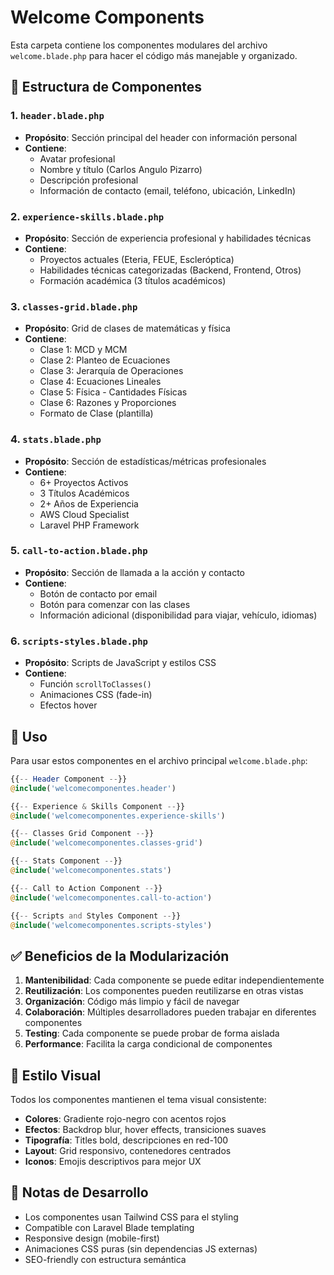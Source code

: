 # Welcome Components

Esta carpeta contiene los componentes modulares del archivo `welcome.blade.php` para hacer el código más manejable y organizado.

## 📁 Estructura de Componentes

### 1. `header.blade.php`
- **Propósito**: Sección principal del header con información personal
- **Contiene**:
  - Avatar profesional
  - Nombre y título (Carlos Angulo Pizarro)
  - Descripción profesional
  - Información de contacto (email, teléfono, ubicación, LinkedIn)

### 2. `experience-skills.blade.php`
- **Propósito**: Sección de experiencia profesional y habilidades técnicas
- **Contiene**:
  - Proyectos actuales (Eteria, FEUE, Escleróptica)
  - Habilidades técnicas categorizadas (Backend, Frontend, Otros)
  - Formación académica (3 títulos académicos)

### 3. `classes-grid.blade.php`
- **Propósito**: Grid de clases de matemáticas y física
- **Contiene**:
  - Clase 1: MCD y MCM
  - Clase 2: Planteo de Ecuaciones
  - Clase 3: Jerarquía de Operaciones
  - Clase 4: Ecuaciones Lineales
  - Clase 5: Física - Cantidades Físicas
  - Clase 6: Razones y Proporciones
  - Formato de Clase (plantilla)

### 4. `stats.blade.php`
- **Propósito**: Sección de estadísticas/métricas profesionales
- **Contiene**:
  - 6+ Proyectos Activos
  - 3 Títulos Académicos
  - 2+ Años de Experiencia
  - AWS Cloud Specialist
  - Laravel PHP Framework

### 5. `call-to-action.blade.php`
- **Propósito**: Sección de llamada a la acción y contacto
- **Contiene**:
  - Botón de contacto por email
  - Botón para comenzar con las clases
  - Información adicional (disponibilidad para viajar, vehículo, idiomas)

### 6. `scripts-styles.blade.php`
- **Propósito**: Scripts de JavaScript y estilos CSS
- **Contiene**:
  - Función `scrollToClasses()`
  - Animaciones CSS (fade-in)
  - Efectos hover

## 🔧 Uso

Para usar estos componentes en el archivo principal `welcome.blade.php`:

```php
{{-- Header Component --}}
@include('welcomecomponentes.header')

{{-- Experience & Skills Component --}}
@include('welcomecomponentes.experience-skills')

{{-- Classes Grid Component --}}
@include('welcomecomponentes.classes-grid')

{{-- Stats Component --}}
@include('welcomecomponentes.stats')

{{-- Call to Action Component --}}
@include('welcomecomponentes.call-to-action')

{{-- Scripts and Styles Component --}}
@include('welcomecomponentes.scripts-styles')
```

## ✅ Beneficios de la Modularización

1. **Mantenibilidad**: Cada componente se puede editar independientemente
2. **Reutilización**: Los componentes pueden reutilizarse en otras vistas
3. **Organización**: Código más limpio y fácil de navegar
4. **Colaboración**: Múltiples desarrolladores pueden trabajar en diferentes componentes
5. **Testing**: Cada componente se puede probar de forma aislada
6. **Performance**: Facilita la carga condicional de componentes

## 🎨 Estilo Visual

Todos los componentes mantienen el tema visual consistente:
- **Colores**: Gradiente rojo-negro con acentos rojos
- **Efectos**: Backdrop blur, hover effects, transiciones suaves
- **Tipografía**: Titles bold, descripciones en red-100
- **Layout**: Grid responsivo, contenedores centrados
- **Iconos**: Emojis descriptivos para mejor UX

## 📝 Notas de Desarrollo

- Los componentes usan Tailwind CSS para el styling
- Compatible con Laravel Blade templating
- Responsive design (mobile-first)
- Animaciones CSS puras (sin dependencias JS externas)
- SEO-friendly con estructura semántica
